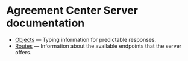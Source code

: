 # Agreement Center Server documentation
* [Objects](./objects.md) — Typing information for predictable responses.
* [Routes](./routes.md) — Information about the available endpoints that the server offers.
